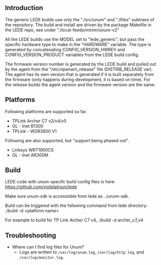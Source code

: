 ## Introduction

The generic LEDE builds use only the "./src/unum" and "./files" subtrees of 
the repository. The build and install are driven by the package Makefile 
in the LEDE repo, see under "./local-feeds/minim/unum-v2"

All the LEDE builds use the MODEL set to "lede_generic", but pass the 
specific hardware type to make in the "HARDWARE" variable. The type is 
generated by concatenating CONFIG_VERSION_HWREV and CONFIG_VERSION_PRODUCT
variables from the LEDE build config.

The firmware version number is generated by the LEDE build and pulled out
by the agent from the "/etc/openwrt_release" file (DISTRIB_RELEASE var).
The agent has its own version that is generated if it is built separately
from the firmware (only happens during development, it is based on time).
For the release builds the agent version and the firmware version are the
same.

## Platforms

Following platforms are supported so far.
 - TPLink Archer C7 v2/v4/v5
 - GL - Inet B1300
 - TPLink - WDR3600 V1

Following are also supported, but "support being phased out".
 - Linksys WRT1900CS
 - GL - Inet AR300M

## Build

 LEDE code with unum-specifc build config files is here:
 https://github.com/violetatrium/lede

 Make sure unum-sdk is accessisble from lede as ../unum-sdk.

 Build can be triggered with the following command from lede directory:
 ./build -d &lt;platform name&gt;
 
 For example to build for TP Link Archer C7 v4,
 ./build -d archer_c7_v4


## Troubleshooting

* Where can I find log files for Unum?
  * Logs are written to `/var/log/unum.log`, `/var/log/http.log`, and 
    `/var/log/monitor.log`.
